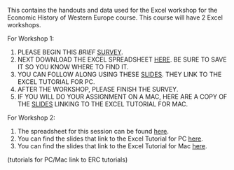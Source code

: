 This contains the handouts and data used for the Excel workshop for the Economic History of Western Europe course. This course will have 2 Excel workshops.
 
For Workshop 1:
1.  PLEASE BEGIN THIS *BRIEF* [SURVEY](https://barnard.qualtrics.com/SE/?SID=SV_3Pr8ZGkKFGAg4KN). 
2.  NEXT DOWNLOAD THE EXCEL SPREADSHEET [HERE](https://github.com/barnarderc/workshops/blob/master/2013-2014/Fall%202013/Economic%20History%20of%20Western%20Europe%20(ECON%202012_%20Dye)/excel-sessiona-2013_0.xlsx). BE SURE TO SAVE IT SO YOU KNOW WHERE TO FIND IT.
3.  YOU CAN FOLLOW ALONG USING THESE [SLIDES](https://github.com/barnarderc/workshops/blob/master/2013-2014/Fall%202013/Economic%20History%20of%20Western%20Europe%20(ECON%202012_%20Dye)/econa-fall2013pc_0.pdf). THEY LINK TO THE EXCEL TUTORIAL FOR PC. 
4.  AFTER THE WORKSHOP, PLEASE FINISH THE SURVEY.
5.  IF YOU WILL DO YOUR ASSIGNMENT ON A MAC, HERE ARE A COPY OF THE [SLIDES](https://github.com/barnarderc/workshops/blob/master/2013-2014/Fall%202013/Economic%20History%20of%20Western%20Europe%20(ECON%202012_%20Dye)/econa-fall2013-mac_0.pdf) LINKING TO THE EXCEL TUTORIAL FOR MAC.
 
For Workshop 2:
1.	The spreadsheet for this session can be found [here](https://github.com/barnarderc/workshops/blob/master/2013-2014/Fall%202013/Economic%20History%20of%20Western%20Europe%20(ECON%202012_%20Dye)/econworkshop2.xlsx).
2.	You can find the slides that link to the Excel Tutorial for PC [here](https://github.com/barnarderc/workshops/blob/master/2013-2014/Fall%202013/Economic%20History%20of%20Western%20Europe%20(ECON%202012_%20Dye)/econ2-fall2013-pc.pdf).
3.	You can find the slides that link to the Excel Tutorial for Mac [here](https://github.com/barnarderc/workshops/blob/master/2013-2014/Fall%202013/Economic%20History%20of%20Western%20Europe%20(ECON%202012_%20Dye)/econ2-fall2013-mac.pdf).



(tutorials for PC/Mac link to ERC tutorials)

